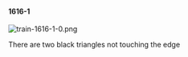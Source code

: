 #### 1616-1
![train-1616-1-0.png](https://github.com/lil-lab/nlvr/raw/master/nlvr/train/images/48/train-1616-1-0.png "train-1616-1-0.png")

There are two black triangles not touching the edge